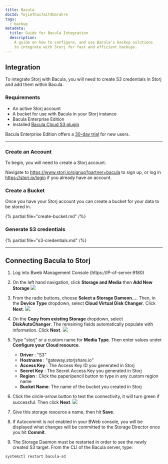 ```yaml
---
title: Bacula
docId: Tejiethai7ait4Uorahre
tags:
  - backup
metadata:
  title: Guide for Bacula Integration
  description:
    A guide on how to configure, and use Bacula's backup solutions
    to integrate with Storj for fast and efficient backups.
---
```


## Integration

To integrate Storj with Bacula, you will need to create S3 credentials in Storj and add them within Bacula.

### Requirements

- An active Storj account
- A bucket for use with Bacula in your Storj instance
- Bacula Enterprise Edition
- Installed [Bacula Cloud S3 plugin](https://docs.baculasystems.com/BEDedicatedBackupSolutions/StorageBackend/cloud/CloudInstallation/cloud-installation-s3amazon.html#installation-of-the-cloud-s3-amazon-plugin)

Bacula Enterprise Edition offers a [30-day trial](https://www.baculasystems.com/try/) for new users.

---

### Create an Account

To begin, you will need to create a Storj account.

Navigate to <https://www.storj.io/signup?partner=bacula> to sign up, or log in <https://storj.io/login> if you already have an account.

### Create a Bucket

Once you have your Storj account you can create a bucket for your data to be stored in.

{% partial file="create-bucket.md" /%}

### Generate S3 credentials

{% partial file="s3-credentials.md" /%}

---

## Connecting Bacula to Storj

1. Log into Bweb Management Console (https://IP-of-server:9180)

1. On the left hand navigation, click **Storage and Media** then **Add New Storage**
![](https://link.storjshare.io/raw/jua7rls6hkx5556qfcmhrqed2tfa/docs/images/bacula.png)

1. From the radio buttons, choose **Select a Storage Dameon...**. Then, in the **Device Type** dropdown, select **Cloud Virtual Disk Changer**. Click **Next**.
![](https://link.storjshare.io/raw/jua7rls6hkx5556qfcmhrqed2tfa/docs/images/bacula-config-1.png)

1. On the **Copy from existing Storage** dropdown, select **DiskAutoChanger**. The remaining fields automatically populate with information.  Click **Next**.
![](https://link.storjshare.io/raw/jua7rls6hkx5556qfcmhrqed2tfa/docs/images/bacula-config-2.png)

1. Type "storj" or a custom name for **Media Type**.  Then enter values under **Configure your Cloud resource**.
   * **Driver** : "S3"
   * **Hostname** : "gateway.storjshare.io"
   * **Access Key** : The Access Key ID you generated in Storj
   * **Secret Key** : The Secret Access Key you generated in Storj
   * **Region** : Click the paper/pencil button to type in any custom region name
   * **Bucket Name**:  The name of the bucket you created in Storj

1. Click the circle-arrow button to test the connectivity, it will turn green if successful.  Then click **Next**.
![](https://link.storjshare.io/raw/jua7rls6hkx5556qfcmhrqed2tfa/docs/images/bacula-config-3.png)

1. Give this storage resource a name, then hit **Save**.

1. If Autocommit is not enabled in your BWeb console, you will be displayed what changes will be committed to the Storage Director once you hit **Commit**.

1. The Storage Daemon must be restarted in order to see the newly created S3 target.  From the CLI of the Bacula server, type:

```shell
systemctl restart bacula-sd
```

